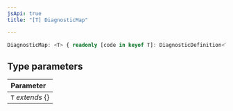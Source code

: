```yaml
---
jsApi: true
title: "[T] DiagnosticMap"

---
```

```ts
DiagnosticMap: <T> { readonly [code in keyof T]: DiagnosticDefinition<T[code]> }
```

## Type parameters

| Parameter |
| :------ |
| `T` *extends* \{} |
